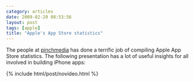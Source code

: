 ```yaml
---
category: articles
date: 2009-02-20 08:53:56
layout: post
tags: [apple]
title: "Apple's App Store statistics"
---
```


<p>The people at <a href="http://www.pinchmedia.com/appstore-secrets/">pinchmedia</a> has done a terrific job of compiling Apple App Store statistics. The following presentation has a lot of useful insights for all involved in building iPhone apps:</p>

{% include html/post/novideo.html %}

<!--
<object style="margin:0px" width="425" height="355">
  <param name="movie" value="http://static.slideshare.net/swf/ssplayer2.swf?doc=pinchmedianycdevmeetup-1235013090651786-2&stripped_title=iphone-appstore-secrets-pinch-media" >
  <param name="allowFullScreen" value="true"/>
  <param name="allowScriptAccess" value="always"/>
  <embed src="http://static.slideshare.net/swf/ssplayer2.swf?doc=pinchmedianycdevmeetup-1235013090651786-2&stripped_title=iphone-appstore-secrets-pinch-media" type="application/x-shockwave-flash" allowscriptaccess="always" allowfullscreen="true" width="425" height="355"/>
</object>
-->
